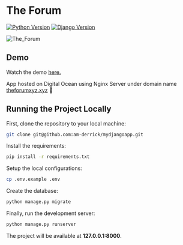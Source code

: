 # The Forum

[![Python Version](https://img.shields.io/badge/python-3.8-brightgreen.svg)](https://python.org)
[![Django Version](https://img.shields.io/badge/django-4.2.2-brightgreen.svg)](https://www.djangoproject.com/download/)

![The_Forum](https://github.com/am-derrick/mydjangoapp/assets/65196859/8f5bfae3-be5f-4145-9dad-2d81c89e4181)

## Demo

Watch the demo [here.](https://youtu.be/KR2RB8S00Og)

App hosted on Digital Ocean using Nginx Server under domain name [theforumxyz.xyz](http://theforumxyz.xyz) 🚧

## Running the Project Locally

First, clone the repository to your local machine:

```bash
git clone git@github.com:am-derrick/mydjangoapp.git
```

Install the requirements:

```bash
pip install -r requirements.txt
```

Setup the local configurations:

```bash
cp .env.example .env
```

Create the database:

```bash
python manage.py migrate
```

Finally, run the development server:

```bash
python manage.py runserver
```

The project will be available at **127.0.0.1:8000**.